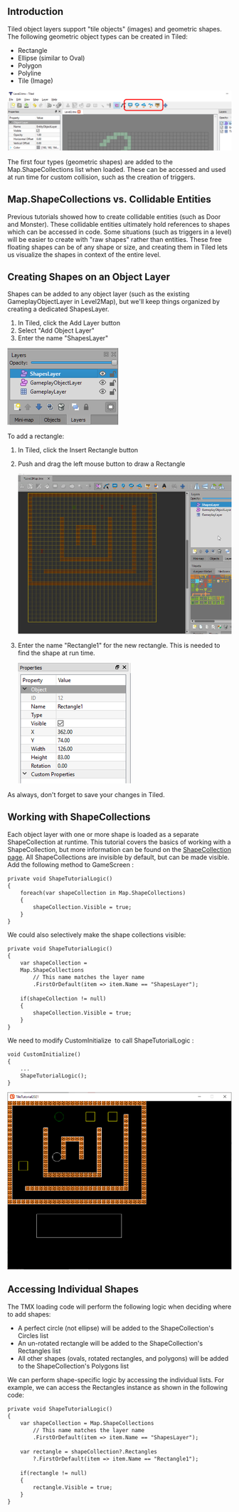## Introduction

Tiled object layers support "tile objects" (images) and geometric shapes. The following geometric object types can be created in Tiled:

-   Rectangle
-   Ellipse (similar to Oval)
-   Polygon
-   Polyline
-   Tile (Image)

![](/media/2016-08-img_57b76aa31dfed.png)

The first four types (geometric shapes) are added to the Map.ShapeCollections list when loaded. These can be accessed and used at run time for custom collision, such as the creation of triggers.

## Map.ShapeCollections vs. Collidable Entities

Previous tutorials showed how to create collidable entities (such as Door and Monster). These collidable entities ultimately hold references to shapes which can be accessed in code. Some situations (such as triggers in a level) will be easier to create with "raw shapes" rather than entities. These free floating shapes can be of any shape or size, and creating them in Tiled lets us visualize the shapes in context of the entire level.

## Creating Shapes on an Object Layer

Shapes can be added to any object layer (such as the existing GameplayObjectLayer in Level2Map), but we'll keep things organized by creating a dedicated ShapesLayer.

1.  In Tiled, click the Add Layer button
2.  Select "Add Object Layer"
3.  Enter the name "ShapesLayer"

![](/media/2021-02-img_60318e8c98087.png)

To add a rectangle:

1.  In Tiled, click the Insert Rectangle button

2.  Push and drag the left mouse button to draw a Rectangle

    [![](/media/2016-08-2021_February_20_153435.gif)](/media/2016-08-2021_February_20_153435.gif)

3.  Enter the name "Rectangle1" for the new rectangle. This is needed to find the shape at run time.

    ![](/media/2016-08-img_57b770362661b.png)

As always, don't forget to save your changes in Tiled.

## Working with ShapeCollections

Each object layer with one or more shape is loaded as a separate ShapeCollection at runtime. This tutorial covers the basics of working with a ShapeCollection, but more information can be found on the [ShapeCollection page](/documentation/api/flatredball/math/geometry/shapecollection.md). All ShapeCollections are invisible by default, but can be made visible. Add the following method to GameScreen :

``` lang:c#
private void ShapeTutorialLogic()
{
    foreach(var shapeCollection in Map.ShapeCollections)
    {
        shapeCollection.Visible = true;
    }
}
```

We could also selectively make the shape collections visible:

``` lang:c#
private void ShapeTutorialLogic()
{
    var shapeCollection =
    Map.ShapeCollections
        // This name matches the layer name 
        .FirstOrDefault(item => item.Name == "ShapesLayer");

    if(shapeCollection != null)
    {
        shapeCollection.Visible = true;
    }
}
```

We need to modify CustomInitialize  to call ShapeTutorialLogic :

``` lang:c#
void CustomInitialize()
{
    ...
    ShapeTutorialLogic();
}
```

![](/media/2021-02-img_60318fee8cc7f.png)

## Accessing Individual Shapes

The TMX loading code will perform the following logic when deciding where to add shapes:

-   A perfect circle (not ellipse) will be added to the ShapeCollection's Circles list
-   An un-rotated rectangle will be added to the ShapeCollection's Rectangles list
-   All other shapes (ovals, rotated rectangles, and polygons) will be added to the ShapeCollection's Polygons list

We can perform shape-specific logic by accessing the individual lists. For example, we can access the Rectangles instance as shown in the following code:

``` lang:c#
private void ShapeTutorialLogic()
{
    var shapeCollection = Map.ShapeCollections
        // This name matches the layer name 
        .FirstOrDefault(item => item.Name == "ShapesLayer");

    var rectangle = shapeCollection?.Rectangles
        ?.FirstOrDefault(item => item.Name == "Rectangle1");

    if(rectangle != null)
    {
        rectangle.Visible = true;
    }
}
```

 
